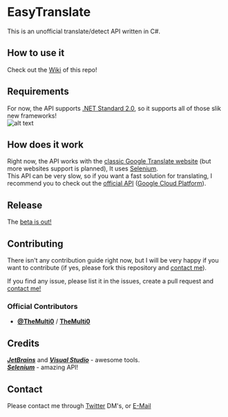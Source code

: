 # EasyTranslate

This is an unofficial translate/detect API written in C#. <br/>

## How to use it

Check out the [Wiki](https://github.com/TheMulti0/EasyTranslate/wiki/1.-Installing-the-package) of this repo!

## Requirements

For now, the API supports [.NET Standard 2.0](https://docs.microsoft.com/en-us/dotnet/standard/net-standard), so it supports all of those slik new frameworks!  
![alt text](https://i.imgur.com/QxSV63j.png)

## How does it work

Right now, the API works with the [classic Google Translate website](https://translate.google.com/) (but more websites support is planned), 
It uses [Selenium](https://github.com/SeleniumHQ/selenium). <br/>
This API can be very slow, so if you want a fast solution for translating, I recommend you to check out the [official API](https://cloud.google.com/translate/)
 ([Google Cloud Platform](https://cloud.google.com/)).<br/>
 
## Release

The [beta is out!](https://www.nuget.org/packages/TheMulti0.EasyTranslate/)
 
## Contributing

There isn't any contribution guide right now, but I will be very happy if you want to contribute (if yes, please fork this repository and [contact me](#contact)). <br/>

If you find any issue, please list it in the issues, create a pull request and [contact me!](#contact)

### Official Contributors
* [**@TheMulti0**](https://twitter.com/TheMulti0) / [**TheMulti0**](https://github.com/TheMulti0)


## Credits

[***JetBrains***](https://www.jetbrains.com/) and [***Visual Studio***](https://www.visualstudio.com/) - awesome tools. <br/>
[***Selenium***](https://github.com/SeleniumHQ/selenium) - amazing API! </br>

## <a name="contact">Contact

Please contact me through [Twitter](https://twitter.com/TheMulti0) DM's, or [E-Mail](mailto:multi@codeprecise.com)

</a>
